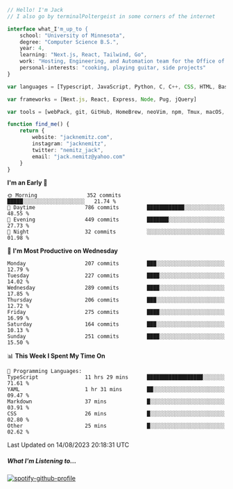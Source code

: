 ```typescript
// Hello! I'm Jack
// I also go by terminalPoltergeist in some corners of the internet

interface what_I'm_up_to {
    school: "University of Minnesota",
    degree: "Computer Science B.S.",
    year: 4,
    learning: "Next.js, React, Tailwind, Go",
    work: "Hosting, Engineering, and Automation team for the Office of Information Technology at UMN",
    personal-interests: "cooking, playing guitar, side projects"
}

var languages = [Typescript, JavaScript, Python, C, C++, CSS, HTML, Bash, VimScript]

var frameworks = [Next.js, React, Express, Node, Pug, jQuery]

var tools = [webPack, git, GitHub, HomeBrew, neoVim, npm, Tmux, macOS, Ubuntu, Docker, Nginx, Cloudflare, DigitalOcean]

function find_me() {
    return {
        website: "jacknemitz.com",
        instagram: "jacknemitz",
        twitter: "nemitz_jack",
        email: "jack.nemitz@yahoo.com"
    }
}
```

<!--START_SECTION:waka-->
**I'm an Early 🐤** 

```text
🌞 Morning                352 commits         █████░░░░░░░░░░░░░░░░░░░░   21.74 % 
🌆 Daytime                786 commits         ████████████░░░░░░░░░░░░░   48.55 % 
🌃 Evening                449 commits         ███████░░░░░░░░░░░░░░░░░░   27.73 % 
🌙 Night                  32 commits          ░░░░░░░░░░░░░░░░░░░░░░░░░   01.98 % 
```
📅 **I'm Most Productive on Wednesday** 

```text
Monday                   207 commits         ███░░░░░░░░░░░░░░░░░░░░░░   12.79 % 
Tuesday                  227 commits         ████░░░░░░░░░░░░░░░░░░░░░   14.02 % 
Wednesday                289 commits         ████░░░░░░░░░░░░░░░░░░░░░   17.85 % 
Thursday                 206 commits         ███░░░░░░░░░░░░░░░░░░░░░░   12.72 % 
Friday                   275 commits         ████░░░░░░░░░░░░░░░░░░░░░   16.99 % 
Saturday                 164 commits         ███░░░░░░░░░░░░░░░░░░░░░░   10.13 % 
Sunday                   251 commits         ████░░░░░░░░░░░░░░░░░░░░░   15.50 % 
```


📊 **This Week I Spent My Time On** 

```text
💬 Programming Languages: 
TypeScript               11 hrs 29 mins      ██████████████████░░░░░░░   71.61 % 
YAML                     1 hr 31 mins        ██░░░░░░░░░░░░░░░░░░░░░░░   09.47 % 
Markdown                 37 mins             █░░░░░░░░░░░░░░░░░░░░░░░░   03.91 % 
CSS                      26 mins             █░░░░░░░░░░░░░░░░░░░░░░░░   02.80 % 
Other                    25 mins             █░░░░░░░░░░░░░░░░░░░░░░░░   02.62 % 
```


 Last Updated on 14/08/2023 20:18:31 UTC
<!--END_SECTION:waka-->

##### What I'm Listening to...

[![spotify-github-profile](https://spotify-github-profile.vercel.app/api/view?uid=jack.nemitz&cover_image=true&show_offline=true&bar_color=53b14f&bar_color_cover=false&background_color=121212FF)](https://spotify-github-profile.vercel.app/api/view?uid=jack.nemitz&redirect=true)


